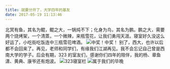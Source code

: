 ```yaml
---
title: 就要分开了，大学四年的基友
date: 2017-05-19 11:13:46
---
```


北冥有鱼，其名为鲲，鲲之大，一锅炖不下；化身为鸟，其名为鹏。鹏之大，需要两个烧烤架，一个清蒸，一个微辣，来瓶雪花，让我们勇闯天涯。寝室好久没这么好运了，小吃街吃饭连中三瓶雪花啤酒。
![中奖！中奖！](https://fs.andylistudio.com/blog/article/xi_da_li_bie.jpg)
别了，西大，也许以后都不会回来了。再见，老师和同学们，有缘我们江湖再见。我不会忘记自己曾是西南大学的学子。后会有期，323 的室友们，感谢你们四年的陪伴，我的杨、章鱼潇、黄典、康爷还有炮波。
![323寝室栏](https://fs.andylistudio.com/blog/article/xi_da_li_bie2.jpg)
![属于我们的毕晚](https://fs.andylistudio.com/blog/article/xi_da_li_bie3.jpg)
